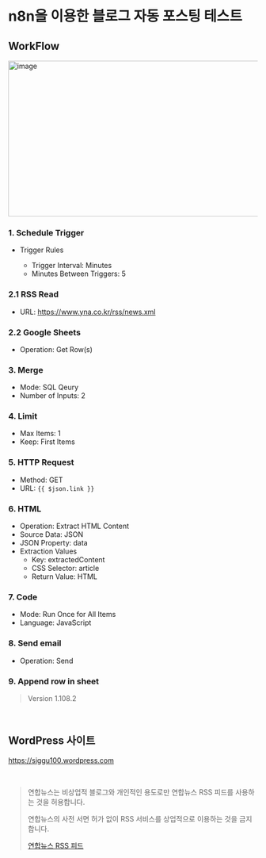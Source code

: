 # n8n을 이용한 블로그 자동 포스팅 테스트

## WorkFlow
<img width="1542" height="314" alt="image" src="https://github.com/user-attachments/assets/a97d2a6f-31f6-47f8-a765-0753925efc50" />

### 1. Schedule Trigger

- Trigger Rules

  - Trigger Interval: Minutes
  - Minutes Between Triggers: 5

### 2.1 RSS Read

- URL: https://www.yna.co.kr/rss/news.xml

### 2.2 Google Sheets

- Operation: Get Row(s)

### 3. Merge

- Mode: SQL Qeury
- Number of Inputs: 2

### 4. Limit

- Max Items: 1
- Keep: First Items

### 5. HTTP Request

- Method: GET
- URL: `{{ $json.link }}`

### 6. HTML

- Operation: Extract HTML Content
- Source Data: JSON
- JSON Property: data
- Extraction Values
  - Key: extractedContent
  - CSS Selector: article
  - Return Value: HTML

### 7. Code

- Mode: Run Once for All Items
- Language: JavaScript

### 8. Send email

- Operation: Send

### 9. Append row in sheet

> Version 1.108.2

<br/>

## WordPress 사이트
https://siggu100.wordpress.com

<br/>

> 연합뉴스는 비상업적 블로그와 개인적인 용도로만 연합뉴스 RSS 피드를 사용하는 것을 허용합니다.
> 
> 연합뉴스의 사전 서면 허가 없이 RSS 서비스를 상업적으로 이용하는 것을 금지합니다.
>
> [연합뉴스 RSS 피드](https://www.yna.co.kr/rss/index)
